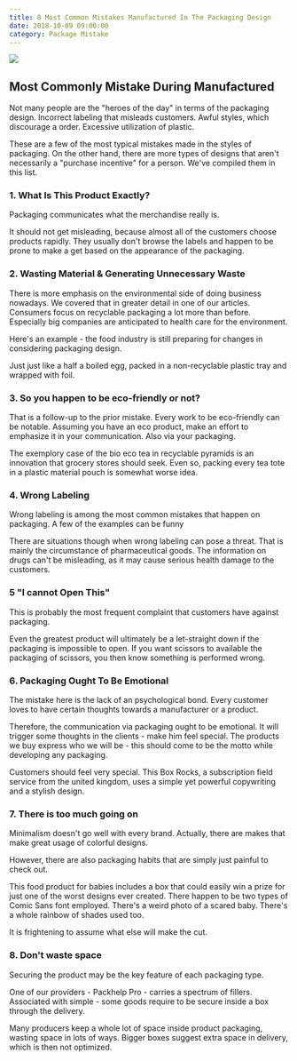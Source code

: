 ```yaml
---
title: 8 Most Common Mistakes Manufactured In The Packaging Design
date: 2018-10-09 09:00:00
category: Package Mistake
---
```


![](/images/6.jpg)

## Most Commonly Mistake During Manufactured

Not many people are the "heroes of the day" in terms of the packaging design.
Incorrect labeling that misleads customers. Awful styles, which discourage a order. Excessive utilization of plastic.

These are a few of the most typical mistakes made in the styles of packaging. On the other hand, there are more types of designs that aren't necessarily a "purchase incentive" for a person. We've compiled them in this list.

<!-- more -->

### 1. What Is This Product Exactly?
Packaging communicates what the merchandise really is.

It should not get misleading, because almost all of the customers choose products rapidly. They usually don't browse the labels and happen to be prone to make a get based on the appearance of the packaging.

### 2. Wasting Material & Generating Unnecessary Waste
There is more emphasis on the environmental side of doing business nowadays. We covered that in greater detail in one of our articles. Consumers focus on recyclable packaging a lot more than before. Especially big companies are anticipated to health care for the environment.

Here's an example - the food industry is still preparing for changes in considering packaging design.

Just just like a half a boiled egg, packed in a non-recyclable plastic tray and wrapped with foil.

### 3. So you happen to be eco-friendly or not?
That is a follow-up to the prior mistake. Every work to be eco-friendly can be notable. Assuming you have an eco product, make an effort to emphasize it in your communication. Also via your packaging.

The exemplory case of the bio eco tea in recyclable pyramids is an innovation that grocery stores should seek. Even so, packing every tea tote in a plastic material pouch is somewhat worse idea.

### 4. Wrong Labeling
Wrong labeling is among the most common mistakes that happen on packaging. A few of the examples can be funny

There are situations though when wrong labeling can pose a threat. That is mainly the circumstance of pharmaceutical goods. The information on drugs can't be misleading, as it may cause serious health damage to the customers.

### 5 "I cannot Open This"
This is probably the most frequent complaint that customers have against packaging.

Even the greatest product will ultimately be a let-straight down if the packaging is impossible to open. If you want scissors to available the packaging of scissors, you then know something is performed wrong.

### 6. Packaging Ought To Be Emotional
The mistake here is the lack of an psychological bond. Every customer loves to have certain thoughts towards a manufacturer or a product.

Therefore, the communication via packaging ought to be emotional. It will trigger some thoughts in the clients - make him feel special. The products we buy express who we will be - this should come to be the motto while developing any packaging.

Customers should feel very special. This Box Rocks, a subscription field service from the united kingdom, uses a simple yet powerful copywriting and a stylish design.

### 7. There is too much going on
Minimalism doesn't go well with every brand. Actually, there are makes that make great usage of colorful designs.

However, there are also packaging habits that are simply just painful to check out. 

This food product for babies includes a box that could easily win a prize for just one of the worst designs ever created. There happen to be two types of Comic Sans font employed. There's a weird photo of a scared baby. There's a whole rainbow of shades used too.

It is frightening to assume what else will make the cut.

### 8. Don't waste space
Securing the product may be the key feature of each packaging type.

One of our providers - Packhelp Pro - carries a spectrum of fillers. Associated with simple - some goods require to be secure inside a box through the delivery.

Many producers keep a whole lot of space inside product packaging, wasting space in lots of ways. Bigger boxes suggest extra space in delivery, which is then not optimized.